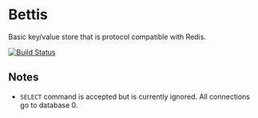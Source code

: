 # Bettis

Basic key/value store that is protocol compatible with Redis.

[![Build Status](https://travis-ci.org/binarycleric/bettis.svg?branch=master)](https://travis-ci.org/binarycleric/bettis)

## Notes

* `SELECT` command is accepted but is currently ignored. All connections go to database 0.
